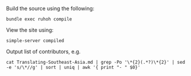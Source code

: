 Build the source using the following:

    bundle exec ruhoh compile

View the site using:

    simple-server compiled

Output list of contributors, e.g.

    cat Translating-Southeast-Asia.md | grep -Po '\*{2}(.*?)\*{2}' | sed  -e 's/\*//g' | sort | uniq | awk '{ print "- " $0}'

